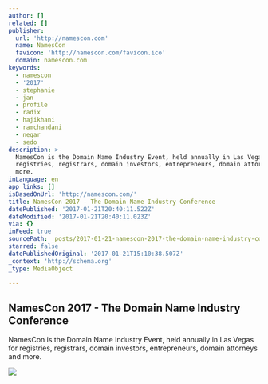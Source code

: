 ```yaml
---
author: []
related: []
publisher:
  url: 'http://namescon.com'
  name: NamesCon
  favicon: 'http://namescon.com/favicon.ico'
  domain: namescon.com
keywords:
  - namescon
  - '2017'
  - stephanie
  - jan
  - profile
  - radix
  - hajikhani
  - ramchandani
  - negar
  - sedo
description: >-
  NamesCon is the Domain Name Industry Event, held annually in Las Vegas for
  registries, registrars, domain investors, entrepreneurs, domain attorneys and
  more.
inLanguage: en
app_links: []
isBasedOnUrl: 'http://namescon.com/'
title: NamesCon 2017 - The Domain Name Industry Conference
datePublished: '2017-01-21T20:40:11.522Z'
dateModified: '2017-01-21T20:40:11.023Z'
via: {}
inFeed: true
sourcePath: _posts/2017-01-21-namescon-2017-the-domain-name-industry-conference.md
starred: false
datePublishedOriginal: '2017-01-21T15:10:38.507Z'
_context: 'http://schema.org'
_type: MediaObject

---
```

<article style=""><h1>NamesCon 2017 - The Domain Name Industry Conference</h1><p>NamesCon is the Domain Name Industry Event, held annually in Las Vegas for registries, registrars, domain investors, entrepreneurs, domain attorneys and more.</p><img src="http://static1.squarespace.com/static/5757377440261ddcdeb84d58/t/575739b160b5e98179c41be6/1484963321110/?format=1000w" /></article>